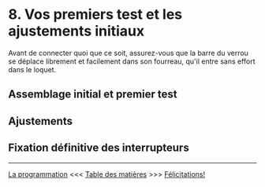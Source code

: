 # 8. Vos premiers test et les ajustements initiaux
Avant de connecter quoi que ce soit, assurez-vous que la barre du verrou se déplace librement et facilement dans son fourreau, qu'il entre sans effort dans le loquet.

## Assemblage initial et premier test

## Ajustements

## Fixation définitive des interrupteurs
---
[La programmation](07_Programmation.md)  <<<  [Table des matières](README.md)   >>>  [Félicitations!](09_Felicitations.md)



